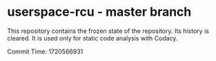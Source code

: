 # userspace-rcu - master branch

This repository contains the frozen state of the repository.
Its history is cleared. It is used only for static code
analysis with Codacy.

Commit Time: 1720566931